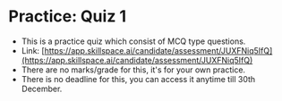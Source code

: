 # Practice: Quiz 1

* This is a practice quiz which consist of MCQ type questions.
* Link: [https://app.skillspace.ai/candidate/assessment/JUXFNiq5IfQ](https://app.skillspace.ai/candidate/assessment/JUXFNiq5IfQ)
* There are no marks/grade for this, it's for your own practice.
* There is no deadline for this, you can access it anytime till 30th December.
